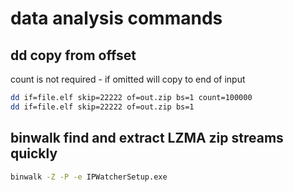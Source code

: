 # data analysis commands

## dd copy from offset
count is not required - if omitted will copy to end of input
```bash
dd if=file.elf skip=22222 of=out.zip bs=1 count=100000
dd if=file.elf skip=22222 of=out.zip bs=1
```

## binwalk find and extract LZMA zip streams quickly
```bash
binwalk -Z -P -e IPWatcherSetup.exe
```
